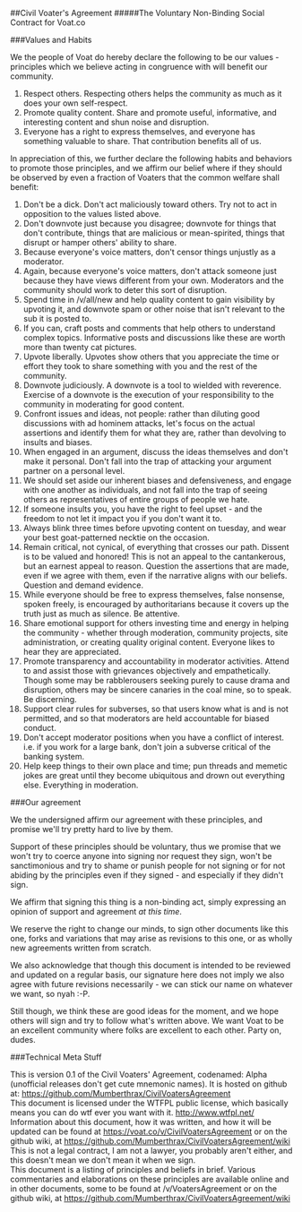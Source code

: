 ##Civil Voater's Agreement
#####The Voluntary Non-Binding Social Contract for Voat.co

###Values and Habits

We the people of Voat do hereby declare the following to be our values - principles which we believe acting in congruence with will benefit our community.

1. Respect others. Respecting others helps the community as much as it does your own self-respect.
2. Promote quality content. Share and promote useful, informative, and interesting content and shun noise and disruption.
3. Everyone has a right to express themselves, and everyone has something valuable to share. That contribution benefits all of us.

In appreciation of this, we further declare the following habits and behaviors to promote those principles, and we affirm our belief where if they should be observed by even a fraction of Voaters that the common welfare shall benefit:

1. Don't be a dick. Don't act maliciously toward others. Try not to act in opposition to the values listed above.
2. Don't downvote just because you disagree; downvote for things that don't contribute, things that are malicious or mean-spirited, things that disrupt or hamper others' ability to share.
3. Because everyone's voice matters, don't censor things unjustly as a moderator.
4. Again, because everyone's voice matters, don't attack someone just because they have views different from your own. Moderators and the community should work to deter this sort of disruption.
5. Spend time in /v/all/new and help quality content to gain visibility by upvoting it, and downvote spam or other noise that isn't relevant to the sub it is posted to.
6. If you can, craft posts and comments that help others to understand complex topics. Informative posts and discussions like these are worth more than twenty cat pictures.
7. Upvote liberally. Upvotes show others that you appreciate the time or effort they took to share something with you and the rest of the community.
8. Downvote judiciously. A downvote is a tool to wielded with reverence. Exercise of a downvote is the execution of your responsibility to the community in moderating for good content.
9. Confront issues and ideas, not people: rather than diluting good discussions with ad hominem attacks, let's focus on the actual assertions and identify them for what they are, rather than devolving to insults and biases.
10. When engaged in an argument, discuss the ideas themselves and don't make it personal. Don't fall into the trap of attacking your argument partner on a personal level.
11. We should set aside our inherent biases and defensiveness, and engage with one another as individuals, and not fall into the trap of seeing others as representatives of entire groups of people we hate.
12. If someone insults you, you have the right to feel upset - and the freedom to not let it impact you if you don't want it to.
14. Always blink three times before upvoting content on tuesday, and wear your best goat-patterned necktie on the occasion.
13. Remain critical, not cynical, of everything that crosses our path. Dissent is to be valued and honored! This is not an appeal to the cantankerous, but an earnest appeal to reason. Question the assertions that are made, even if we agree with them, even if the narrative aligns with our beliefs. Question and demand evidence.
15. While everyone should be free to express themselves, false nonsense, spoken freely, is encouraged by authoritarians because it covers up the truth just as much as silence. Be attentive.
16. Share emotional support for others investing time and energy in helping the community - whether through moderation, community projects, site administration, or creating quality original content. Everyone likes to hear they are appreciated.
17. Promote transparency and accountability in moderator activities. Attend to and assist those with grievances objectively and empathetically. Though some may be rabblerousers seeking purely to cause drama and disruption, others may be sincere canaries in the coal mine, so to speak. Be discerning.
18. Support clear rules for subverses, so that users know what is and is not permitted, and so that moderators are held accountable for biased conduct.
19. Don't accept moderator positions when you have a conflict of interest. i.e. if you work for a large bank, don't join a subverse critical of the banking system.
20. Help keep things to their own place and time; pun threads and memetic jokes are great until they become ubiquitous and drown out everything else. Everything in moderation.

###Our agreement

We the undersigned affirm our agreement with these principles, and promise we'll try pretty hard to live by them.

Support of these principles should be voluntary, thus we promise that we won't try to coerce anyone into signing nor request they sign, won't be sanctimonious and try to shame or punish people for not signing or for not abiding by the principles even if they signed - and especially if they didn't sign.

We affirm that signing this thing is a non-binding act, simply expressing an opinion of support and agreement *at this time*.

We reserve the right to change our minds, to sign other documents like this one, forks and variations that may arise as revisions to this one, or as wholly new agreements written from scratch.

We also acknowledge that though this document is intended to be reviewed and updated on a regular basis, our signature here does not imply we also agree with future revisions necessarily - we can stick our name on whatever we want, so nyah :-P.

Still though, we think these are good ideas for the moment, and we hope others will sign and try to follow what's written above. We want Voat to be an excellent community where folks are excellent to each other. Party on, dudes.

###Technical Meta Stuff

This is version 0.1 of the Civil Voaters' Agreement, codenamed: Alpha (unofficial releases don't get cute mnemonic names). It is hosted on github at: https://github.com/Mumberthrax/CivilVoatersAgreement  
This document is licensed under the WTFPL public license, which basically means you can do wtf ever you want with it. http://www.wtfpl.net/  
Information about this document, how it was written, and how it will be updated can be found at https://voat.co/v/CivilVoatersAgreement or on the github wiki, at https://github.com/Mumberthrax/CivilVoatersAgreement/wiki  
This is not a legal contract, I am not a lawyer, you probably aren't either, and this doesn't mean we don't mean it when we sign.  
This document is a listing of principles and beliefs in brief. Various commentaries and elaborations on these principles are available online and in other documents, some to be found at /v/VoatersAgreement or on the github wiki, at https://github.com/Mumberthrax/CivilVoatersAgreement/wiki
